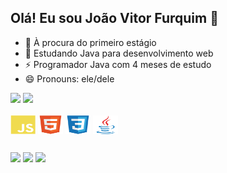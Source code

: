 ## Olá! Eu sou João Vitor Furquim  👋



- 🔭 À procura do primeiro estágio
- 🌱 Estudando Java para desenvolvimento web
- ⚡ Programador Java com 4 meses de estudo
- 😄 Pronouns: ele/dele

<div>
  <img height="160em" src="https://github-readme-stats.vercel.app/api?username=JoaoVFB&show_icons=true&theme=holi">
  <img height="160em" src="https://github-readme-stats.vercel.app/api/top-langs/?username=JoaoVFB&layout=compact&theme=holi">
</div>


<div style="display: inline_block"><br>
  <img align="center" alt="Joao-Js" height="30" width="40" src="https://raw.githubusercontent.com/devicons/devicon/master/icons/javascript/javascript-plain.svg">
  <img align="center" alt="Joao-HTML" height="30" width="40" src="https://raw.githubusercontent.com/devicons/devicon/master/icons/html5/html5-original.svg">
  <img align="center" alt="Joao-CSS" height="30" width="40" src="https://raw.githubusercontent.com/devicons/devicon/master/icons/css3/css3-original.svg">
  <img align="center" alt="Joao-Python" height="30" width="40" src="https://raw.githubusercontent.com/devicons/devicon/master/icons/java/java-original.svg">
</div>

##

<div> 
  <a href="https://www.instagram.com/joao_furquimz/" target="_blank"><img src="https://img.shields.io/badge/-Instagram-%23E4405F?style=for-the-badge&logo=instagram&logoColor=white" target="_blank"></a>
  <a href = "mailto:joaovitorfurquim79@gmail.com" target="_blank"><img src="https://img.shields.io/badge/-Gmail-%23333?style=for-the-badge&logo=gmail&logoColor=white" target="_blank"></a>
  <a href="https://www.linkedin.com/in/jo%C3%A3o-vitor-furquim-5725a3221/" target="_blank" ><img src="https://img.shields.io/badge/-LinkedIn-%230077B5?style=for-the-badge&logo=linkedin&logoColor=white" target="_blank"></a> 
  
</div>
